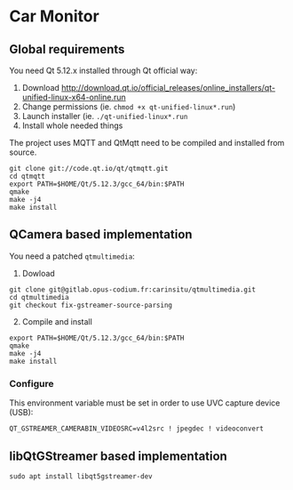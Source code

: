 # Car Monitor

## Global requirements

You need Qt 5.12.x installed through Qt official way:

1. Download http://download.qt.io/official_releases/online_installers/qt-unified-linux-x64-online.run
1. Change permissions (ie. `chmod +x qt-unified-linux*.run`)
1. Launch installer (ie. `./qt-unified-linux*.run`
1. Install whole needed things

The project uses MQTT and QtMqtt need to be compiled and installed from source.

```shell
git clone git://code.qt.io/qt/qtmqtt.git
cd qtmqtt
export PATH=$HOME/Qt/5.12.3/gcc_64/bin:$PATH
qmake
make -j4
make install
```

## QCamera based implementation

You need a patched `qtmultimedia`:

1. Dowload

```shell
git clone git@gitlab.opus-codium.fr:carinsitu/qtmultimedia.git
cd qtmultimedia
git checkout fix-gstreamer-source-parsing
```

2. Compile and install

```shell
export PATH=$HOME/Qt/5.12.3/gcc_64/bin:$PATH
qmake
make -j4
make install
```

### Configure

This environment variable must be set in order to use UVC capture device (USB):

```shell
QT_GSTREAMER_CAMERABIN_VIDEOSRC=v4l2src ! jpegdec ! videoconvert
```

## libQtGStreamer based implementation

```shell
sudo apt install libqt5gstreamer-dev
```
